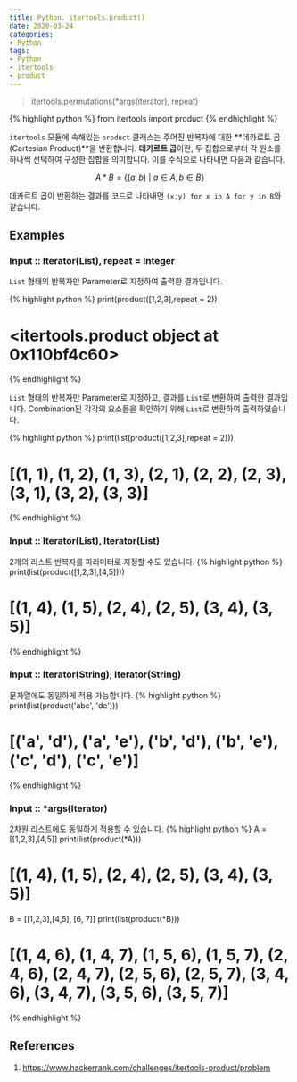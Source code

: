 ```yaml
---
title: Python. itertools.product()
date: 2020-03-24
categories:
- Python
tags:
- Python
- itertools
- product
---
```


> itertools.permutations(*args(iterator), repeat)

{% highlight python %}
from itertools import product
{% endhighlight %}

`itertools` 모듈에 속해있는 `product` 클래스는 주어진 반복자에 대한 **데카르트 곱(Cartesian Product)**을 반환합니다. **데카르트 곱**이란, 두 집합으로부터 각 원소를 하나씩 선택하여 구성한 집합을 의미합니다. 이를 수식으로 나타내면 다음과 같습니다.

$$ A*B = \{(a, b) \ | \ a \in A,  b \in B \} $$

데카르트 곱이 반환하는 결과를 코드로 나타내면 `(x,y) for x in A for y in B`와 같습니다.

## Examples

### Input :: Iterator(List), repeat = Integer
`List` 형태의 반복자만 Parameter로 지정하여 출력한 결과입니다.

{% highlight python %}
print(product([1,2,3],repeat = 2))
# <itertools.product object at 0x110bf4c60>
{% endhighlight %}

`List` 형태의 반복자만 Parameter로 지정하고, 결과를 `List`로 변환하여 출력한 결과입니다. Combination된 각각의 요소들을 확인하기 위해 `List`로 변환하여 출력하였습니다.

{% highlight python %}
print(list(product([1,2,3],repeat = 2)))
# [(1, 1), (1, 2), (1, 3), (2, 1), (2, 2), (2, 3), (3, 1), (3, 2), (3, 3)]
{% endhighlight %}

### Input :: Iterator(List), Iterator(List)
2개의 리스트 반복자를 파라미터로 지정할 수도 있습니다.
{% highlight python %}
print(list(product([1,2,3],[4,5])))
# [(1, 4), (1, 5), (2, 4), (2, 5), (3, 4), (3, 5)]
{% endhighlight %}


### Input :: Iterator(String), Iterator(String)
문자열에도 동일하게 적용 가능합니다.
{% highlight python %}
print(list(product('abc', 'de')))
# [('a', 'd'), ('a', 'e'), ('b', 'd'), ('b', 'e'), ('c', 'd'), ('c', 'e')]
{% endhighlight %}


### Input :: *args(Iterator)
2차원 리스트에도 동일하게 적용할 수 있습니다.
{% highlight python %}
A = [[1,2,3],[4,5]]
print(list(product(*A)))
# [(1, 4), (1, 5), (2, 4), (2, 5), (3, 4), (3, 5)]

B = [[1,2,3],[4,5], [6, 7]]
print(list(product(*B)))
# [(1, 4, 6), (1, 4, 7), (1, 5, 6), (1, 5, 7), (2, 4, 6), (2, 4, 7), (2, 5, 6), (2, 5, 7), (3, 4, 6), (3, 4, 7), (3, 5, 6), (3, 5, 7)]
{% endhighlight %}

## References
1. https://www.hackerrank.com/challenges/itertools-product/problem
